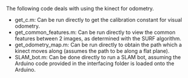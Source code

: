 The following code deals with using the kinect for odometry.   

* get_c.m:  Can be run directly to get the calibration constant for visual odometry.
* get_common_features.m:  Can be run directly to view the common features between 2 images, as determined with the SURF algorithm.
* get_odometry_map.m:   Can be run directly to obtain the path which a kinect moves along (assumes the path to be along a flat plane).
* SLAM_bot.m:  Can be done directly to run a SLAM bot, assuming the Arduino code provided in the interfacing folder is loaded onto the Arduino.
